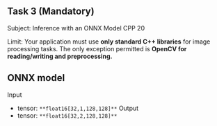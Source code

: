 ## Task 3 (Mandatory)
Subject: Inference with an ONNX Model
CPP 20

Limit: Your application must use **only standard C++ libraries** for image
processing tasks. The only exception permitted is **OpenCV for**
**reading/writing and preprocessing.**
## ONNX model 
Input
- tensor: `**float16[32,1,128,128]**`
Output
- tensor: `**float16[32,2,128,128]**`

